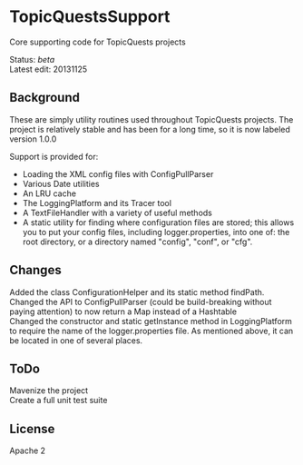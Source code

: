 TopicQuestsSupport
==================

Core supporting code for TopicQuests projects

Status: *beta*<br/>
Latest edit: 20131125
## Background ##
These are simply utility routines used throughout TopicQuests projects. The project is relatively stable and has been for a long time, so it is now labeled version 1.0.0

Support is provided for:
- Loading the XML config files with ConfigPullParser
- Various Date utilities
- An LRU cache
- The LoggingPlatform and its Tracer tool
- A TextFileHandler with a variety of useful methods
- A static utility for finding where configuration files are stored; this allows you to put your config files, including logger.properties, into one of: the root directory, or a directory named "config", "conf", or "cfg".

## Changes ##
Added the class ConfigurationHelper and its static method findPath. <br/>
Changed the API to ConfigPullParser (could be build-breaking without paying attention) to now return a Map instead of a Hashtable<br/>
Changed the constructor and static getInstance method in LoggingPlatform to require the name of the logger.properties file. As mentioned above, it can be located in one of several places.<br/>
## ToDo ##
Mavenize the project<br/>
Create a full unit test suite

## License ##
Apache 2
